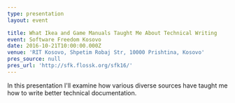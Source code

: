 ```yaml
---
type: presentation
layout: event

title: What Ikea and Game Manuals Taught Me About Technical Writing
event: Software Freedom Kosovo
date: 2016-10-21T10:00:00.000Z
venue: 'RIT Kosovo, Shpetim Robaj Str, 10000 Prishtina, Kosovo'
pres_source: null
pres_url: 'http://sfk.flossk.org/sfk16/'
---
```


In this presentation I'll examine how various diverse sources have taught me how to write better technical documentation.
